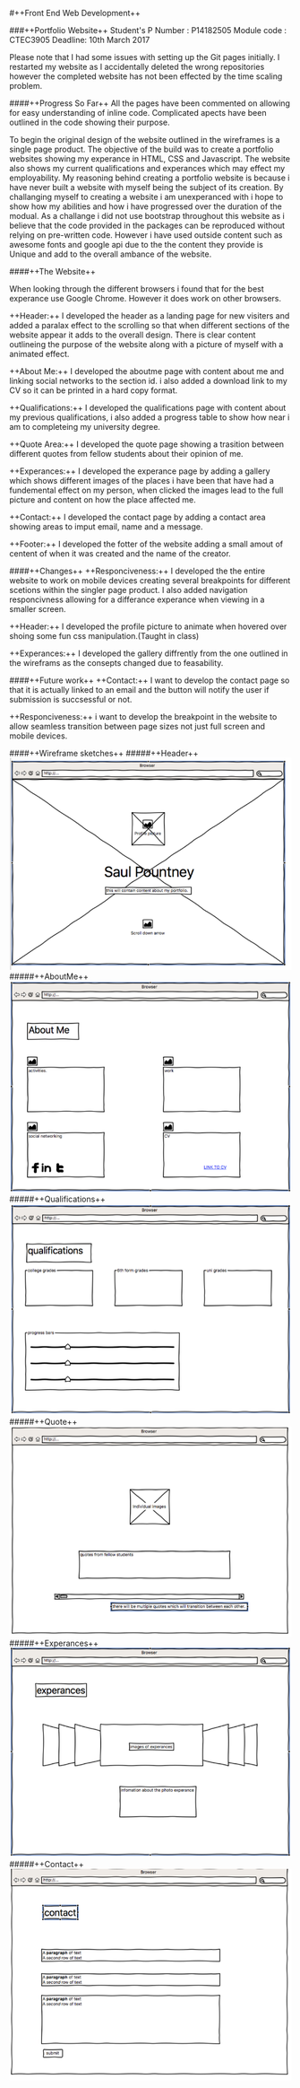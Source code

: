 #++Front End Web Development++

###++Portfolio Website++
Student's P Number : P14182505  Module code : CTEC3905  Deadline: 10th March 2017

Please note that I had some issues with setting up the Git pages initially. I restarted my website as I accidentally deleted the wrong repositories however the completed website has not been effected by the time scaling problem.

####++Progress So Far++
All the pages have been commented on allowing for easy understanding of inline code. Complicated apects have been outlined in the code showing their purpose.

To begin the original design of the website outlined in the wireframes is a single page product. The objective of the build was to create a portfolio websites showing my experance in HTML, CSS and Javascript. The website also shows my current qualifications and experances which may effect my employability. My reasoning behind creating a portfolio website is because i have never built a website with myself being the subject of its creation. By challanging myself to creating a website i am unexperanced with i hope to show how my abilities and how i have progressed over the duration of the modual. As a challange i did not use bootstrap throughout this website as i believe that the code provided in the packages can be reproduced without relying on pre-written code. However i have used outside content such as awesome fonts and google api due to the the content they provide is Unique and add to the overall ambance of the website.

####++The Website++

When looking through the different browsers i found that for the best experance use Google Chrome. However it does work on other browsers.

++Header:++ I developed the header as a landing page for new visiters and added a paralax effect to the scrolling so that when different sections of the website appear it adds to the overall design. There is clear content outlineing the purpose of the website along with a picture of myself with a animated effect.

++About Me:++ I developed the aboutme page with content about me and linking social networks to the section id. i also added a download link to my CV so it can be printed in a hard copy format.

++Qualifications:++ I developed the qualifications page with content about my previous qualifications, i also added a progress table to show how near i am to completeing my university degree.

++Quote Area:++ I developed the quote page showing a trasition between different quotes from fellow students about their opinion of me.

++Experances:++ I developed the experance page by adding a gallery which shows different images of the places i have been that have had a fundemental effect on my person, when clicked the images lead to the full picture and content on how the place affected me.

++Contact:++ I developed the contact page by adding a contact area showing areas to imput email, name and a message.

++Footer:++ I developed the fotter of the website adding a small amout of centent of when it was created and the name of the creator.

####++Changes++
++Responciveness:++ I developed the the entire website to work on mobile devices creating several breakpoints for different scetions within the singler page product. I also added navigation responcivness allowing for a differance experance when viewing in a smaller screen.

++Header:++ I developed the profile picture to animate when hovered over shoing some fun css manipulation.(Taught in class)

++Experances:++ I developed the gallery diffrently from the one outlined in the wireframs as the consepts changed due to feasability.

####++Future work++
++Contact:++ I want to develop the contact page so that it is actually linked to an email and the button will notify the user if submission is succsessful or not.

++Responciveness:++ i want to develop the breakpoint in the website to allow seamless transition between page sizes not just full screen and mobile devices.


####++Wireframe sketches++
#####++Header++
![header](sketches/header.png)
#####++AboutMe++
![aboutme](sketches/aboutme.png)
#####++Qualifications++
![qualifications](sketches/qualifications.png)
#####++Quote++
![quote](sketches/quote.png)
#####++Experances++
![experances](sketches/experances.png)
#####++Contact++
![contact](sketches/contact.png)